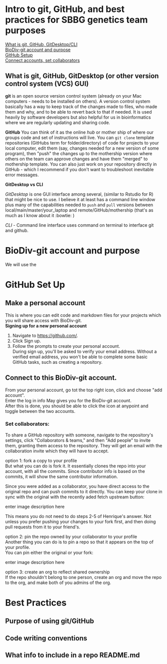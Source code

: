 # Intro to git, GitHub, and best practices for SBBG genetics team purposes
[What is git, GitHub, GitDesktop/CLI](#what-is-git-github-gitdesktop-or-other-version-control-system-vcs-gui)  
[BioDiv-git account and purpose](#biodiv-git-account-and-purpose)  
[GitHub Setup](#github-set-up)  
[Connect accounts, set collaborators](#connect-to-this-biodiv-git-account)  

## What is git, GitHub, GitDesktop (or other version control system (VCS) GUI)

**git** is an open source version control system (already on your Mac computers - needs to be installed on others). A version control system basically has a way to keep track of the changes made to files, who made them and why, and to be able to revert back to that if needed. It is used heavily by software developers but also helpful for us in bioinformatics where we are regularly updating and sharing code. 

**GitHub** You can think of it as the online *hub* or mother ship of where our groups code and set of instructions will live. You can `git clone` template repositories (GitHubs term for folder/directory) of code for projects to your local computer, edit them (say, changes needed for a new version of some program), then "push" the changes up to the mothership version where others on the team can approve changes and have them "merged" to mothership template. You can also just work on your repository directly in GitHub - which I recommend if you don't want to troubleshoot inevitable error messages.

**GitDesktop vs CLI**

*GitDesktop* is one GUI interface among several, (similar to Rstudio for R) that might be nice to use. I believe it at least has a command line window plus many of the capabilities needed to `push` and `pull` versions between local/main/master/your_laptop and remote/GitHub/mothership (that's as much as I know about it :bowtie: )  

*CLI* - Command line interface uses command on terminal to interface git and github. 

# BioDiv-git account and purpose
We will use the 

# GitHub Set Up 
## Make a personal account 
This is where you can edit code and markdown files for your projects which you will share access with BioDiv-git.   
**Signing up for a new personal account**   
1) Navigate to https://github.com/.  
2) Click Sign up.  
3) Follow the prompts to create your personal account.  
During sign up, you'll be asked to verify your email address. Without a verified email address, you won't be able to complete some basic GitHub tasks, such as creating a repository.  

## Connect to this BioDiv-git account. 
From your personal account, go tot the top right icon, click and choose "add account".  
Enter the log in info May gives you for the BioDiv-git account.  
After this is done, you should be able to click the icon at anypoint and toggle between the two accounts.

### Set collaborators:
To share a GitHub repository with someone, navigate to the repository's settings, click "Collaborators & teams," and then "Add people" to invite them, granting them access to the repository. They will get an email with the collaboration invite which they will have to accept. 




option 1: fork a copy to your profile  
But what you can do is fork it. It essentially clones the repo into your account, with all the commits. Since contributor info is based on the commits, it will show the same contributor information.

Since you were added as a collaborator, you have direct access to the original repo and can push commits to it directly. You can keep your clone in sync with the original with the recently aded fetch upstream button:

enter image description here

This means you do not need to do steps 2-5 of Henrique's answer. Not unless you prefer pushing your changes to your fork first, and then doing pull requests from it to your friend's.

option 2: pin the repo owned by your collaborator to your profile  
Another thing you can do is to pin a repo so that it appears on the top of your profile.  
You can pin either the original or your fork:

enter image description here

option 3: create an org to reflect shared ownership  
If the repo shouldn't belong to one person, create an org and move the repo to the org, and make both of you admins of the org.

# Best Practices
## Purpose of using git/GitHub

## Code writing conventions

## What info to include in a repo README.md
